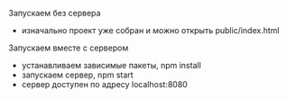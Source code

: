 Запускаем без сервера
- изначально проект уже собран и можно открыть public/index.html

Запускаем вместе с сервером
- устанавливаем зависимые пакеты, npm install
- запускаем сервер, npm start
- сервер доступен по адресу localhost:8080